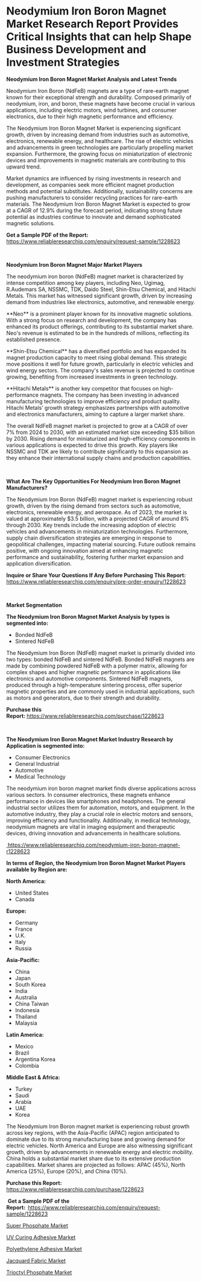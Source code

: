 <p><h1>Neodymium Iron Boron Magnet Market Research Report Provides Critical Insights that can help Shape Business Development and Investment Strategies</h1></p><p><strong>Neodymium Iron Boron Magnet Market Analysis and Latest Trends</strong></p>
<p><p>Neodymium Iron Boron (NdFeB) magnets are a type of rare-earth magnet known for their exceptional strength and durability. Composed primarily of neodymium, iron, and boron, these magnets have become crucial in various applications, including electric motors, wind turbines, and consumer electronics, due to their high magnetic performance and efficiency. </p><p>The Neodymium Iron Boron Magnet Market is experiencing significant growth, driven by increasing demand from industries such as automotive, electronics, renewable energy, and healthcare. The rise of electric vehicles and advancements in green technologies are particularly propelling market expansion. Furthermore, the growing focus on miniaturization of electronic devices and improvements in magnetic materials are contributing to this upward trend.</p><p>Market dynamics are influenced by rising investments in research and development, as companies seek more efficient magnet production methods and potential substitutes. Additionally, sustainability concerns are pushing manufacturers to consider recycling practices for rare-earth materials. The Neodymium Iron Boron Magnet Market is expected to grow at a CAGR of 12.9% during the forecast period, indicating strong future potential as industries continue to innovate and demand sophisticated magnetic solutions.</p></p>
<p><strong>Get a Sample PDF of the Report:&nbsp;</strong> <a href="https://www.reliableresearchiq.com/enquiry/request-sample/1228623?utm_campaign=103&utm_medium=2&utm_source=Github&utm_content=ia&utm_term=01042025&utm_id=neodymium-iron-boron-magnet">https://www.reliableresearchiq.com/enquiry/request-sample/1228623</a></p>
<p>&nbsp;</p>
<p><strong>Neodymium Iron Boron Magnet Major Market Players</strong></p>
<p><p>The neodymium iron boron (NdFeB) magnet market is characterized by intense competition among key players, including Neo, Ugimag, R.Audemars SA, NSSMC, TDK, Daido Steel, Shin-Etsu Chemical, and Hitachi Metals. This market has witnessed significant growth, driven by increasing demand from industries like electronics, automotive, and renewable energy.</p><p>**Neo** is a prominent player known for its innovative magnetic solutions. With a strong focus on research and development, the company has enhanced its product offerings, contributing to its substantial market share. Neo's revenue is estimated to be in the hundreds of millions, reflecting its established presence.</p><p>**Shin-Etsu Chemical** has a diversified portfolio and has expanded its magnet production capacity to meet rising global demand. This strategic move positions it well for future growth, particularly in electric vehicles and wind energy sectors. The company's sales revenue is projected to continue growing, benefiting from increased investments in green technology.</p><p>**Hitachi Metals** is another key competitor that focuses on high-performance magnets. The company has been investing in advanced manufacturing technologies to improve efficiency and product quality. Hitachi Metals’ growth strategy emphasizes partnerships with automotive and electronics manufacturers, aiming to capture a larger market share.</p><p>The overall NdFeB magnet market is projected to grow at a CAGR of over 7% from 2024 to 2030, with an estimated market size exceeding $35 billion by 2030. Rising demand for miniaturized and high-efficiency components in various applications is expected to drive this growth. Key players like NSSMC and TDK are likely to contribute significantly to this expansion as they enhance their international supply chains and production capabilities.</p></p>
<p>&nbsp;</p>
<p><strong>What Are The Key Opportunities For Neodymium Iron Boron Magnet Manufacturers?</strong></p>
<p><p>The Neodymium Iron Boron (NdFeB) magnet market is experiencing robust growth, driven by the rising demand from sectors such as automotive, electronics, renewable energy, and aerospace. As of 2023, the market is valued at approximately $3.5 billion, with a projected CAGR of around 8% through 2030. Key trends include the increasing adoption of electric vehicles and advancements in miniaturization technologies. Furthermore, supply chain diversification strategies are emerging in response to geopolitical challenges, impacting material sourcing. Future outlook remains positive, with ongoing innovation aimed at enhancing magnetic performance and sustainability, fostering further market expansion and application diversification.</p></p>
<p><strong>Inquire or Share Your Questions If Any Before Purchasing This Report:</strong> <a href="https://www.reliableresearchiq.com/enquiry/pre-order-enquiry/1228623?utm_campaign=103&utm_medium=2&utm_source=Github&utm_content=ia&utm_term=01042025&utm_id=neodymium-iron-boron-magnet">https://www.reliableresearchiq.com/enquiry/pre-order-enquiry/1228623</a></p>
<p>&nbsp;</p>
<p><strong>Market Segmentation</strong></p>
<p><strong>The Neodymium Iron Boron Magnet Market Analysis by types is segmented into:</strong></p>
<p><ul><li>Bonded NdFeB</li><li>Sintered NdFeB</li></ul></p>
<p><p>The Neodymium Iron Boron (NdFeB) magnet market is primarily divided into two types: bonded NdFeB and sintered NdFeB. Bonded NdFeB magnets are made by combining powdered NdFeB with a polymer matrix, allowing for complex shapes and higher magnetic performance in applications like electronics and automotive components. Sintered NdFeB magnets, produced through a high-temperature sintering process, offer superior magnetic properties and are commonly used in industrial applications, such as motors and generators, due to their strength and durability.</p></p>
<p><strong>Purchase this Report:&nbsp;</strong><a href="https://www.reliableresearchiq.com/purchase/1228623?utm_campaign=103&utm_medium=2&utm_source=Github&utm_content=ia&utm_term=01042025&utm_id=neodymium-iron-boron-magnet">https://www.reliableresearchiq.com/purchase/1228623</a></p>
<p>&nbsp;</p>
<p><strong>The Neodymium Iron Boron Magnet Market Industry Research by Application is segmented into:</strong></p>
<p><ul><li>Consumer Electronics</li><li>General Industrial</li><li>Automotive</li><li>Medical Technology</li></ul></p>
<p><p>The neodymium iron boron magnet market finds diverse applications across various sectors. In consumer electronics, these magnets enhance performance in devices like smartphones and headphones. The general industrial sector utilizes them for automation, motors, and equipment. In the automotive industry, they play a crucial role in electric motors and sensors, improving efficiency and functionality. Additionally, in medical technology, neodymium magnets are vital in imaging equipment and therapeutic devices, driving innovation and advancements in healthcare solutions.</p></p>
<p><a href="https://www.reliableresearchiq.com/neodymium-iron-boron-magnet-r1228623?utm_campaign=103&utm_medium=2&utm_source=Github&utm_content=ia&utm_term=01042025&utm_id=neodymium-iron-boron-magnet">&nbsp;https://www.reliableresearchiq.com/neodymium-iron-boron-magnet-r1228623</a></p>
<p><strong>In terms of Region, the Neodymium Iron Boron Magnet Market Players available by Region are:</strong></p>
<p>
    <p> <strong> North America: </strong>
        <ul>
            <li>United States</li>
            <li>Canada</li>
        </ul>
        </p> 
    <p> <strong> Europe: </strong>
        <ul>
            <li>Germany</li>
            <li>France</li>
            <li>U.K.</li>
            <li>Italy</li>
            <li>Russia</li>
        </ul>
        </p> 
    <p> <strong> Asia-Pacific: </strong>
        <ul>
            <li>China</li>
            <li>Japan</li>
            <li>South Korea</li>
            <li>India</li>
            <li>Australia</li>
            <li>China Taiwan</li>
            <li>Indonesia</li>
            <li>Thailand</li>
            <li>Malaysia</li>
        </ul>
        </p> 
    <p> <strong> Latin America: </strong>
        <ul>
            <li>Mexico</li>
            <li>Brazil</li>
            <li>Argentina Korea</li>
            <li>Colombia</li>
        </ul>
        </p> 
    <p> <strong> Middle East & Africa: </strong>
        <ul>
            <li>Turkey</li>
            <li>Saudi</li>
            <li>Arabia</li>
            <li>UAE</li>
            <li>Korea</li>
        </ul>
    </p>
    </p>
<p><p>The Neodymium Iron Boron magnet market is experiencing robust growth across key regions, with the Asia-Pacific (APAC) region anticipated to dominate due to its strong manufacturing base and growing demand for electric vehicles. North America and Europe are also witnessing significant growth, driven by advancements in renewable energy and electric mobility. China holds a substantial market share due to its extensive production capabilities. Market shares are projected as follows: APAC (45%), North America (25%), Europe (20%), and China (10%).</p></p>
<p><strong>Purchase this Report: </strong><a href="https://www.reliableresearchiq.com/purchase/1228623?utm_campaign=103&utm_medium=2&utm_source=Github&utm_content=ia&utm_term=01042025&utm_id=neodymium-iron-boron-magnet">https://www.reliableresearchiq.com/purchase/1228623</a></p>
<p>&nbsp;<strong>Get a Sample PDF of the Report:&nbsp;&nbsp;</strong><a href="https://www.reliableresearchiq.com/enquiry/request-sample/1228623?utm_campaign=103&utm_medium=2&utm_source=Github&utm_content=ia&utm_term=01042025&utm_id=neodymium-iron-boron-magnet">https://www.reliableresearchiq.com/enquiry/request-sample/1228623</a></p>
<p><strong></strong></p>
<p><p><a href="https://github.com/ertssmelov0/Market-Research-Report-List-1/blob/main/super-phosphate-market.md?utm_campaign=103&utm_medium=2&utm_source=Github&utm_content=ia&utm_term=01042025&utm_id=neodymium-iron-boron-magnet">Super Phosphate Market</a></p><p><a href="https://github.com/yakobotege/Market-Research-Report-List-1/blob/main/uv-curing-adhesive-market.md?utm_campaign=103&utm_medium=2&utm_source=Github&utm_content=ia&utm_term=01042025&utm_id=neodymium-iron-boron-magnet">UV Curing Adhesive Market</a></p><p><a href="https://github.com/pupekironim/Market-Research-Report-List-1/blob/main/polyethylene-adhesive-market.md?utm_campaign=103&utm_medium=2&utm_source=Github&utm_content=ia&utm_term=01042025&utm_id=neodymium-iron-boron-magnet">Polyethylene Adhesive Market</a></p><p><a href="https://github.com/siriocooch4a/Market-Research-Report-List-1/blob/main/jacquard-fabric-market.md?utm_campaign=103&utm_medium=2&utm_source=Github&utm_content=ia&utm_term=01042025&utm_id=neodymium-iron-boron-magnet">Jacquard Fabric Market</a></p><p><a href="https://github.com/astadtetcha28/Market-Research-Report-List-1/blob/main/trioctyl-phosphate-market.md?utm_campaign=103&utm_medium=2&utm_source=Github&utm_content=ia&utm_term=01042025&utm_id=neodymium-iron-boron-magnet">Trioctyl Phosphate Market</a></p></p>